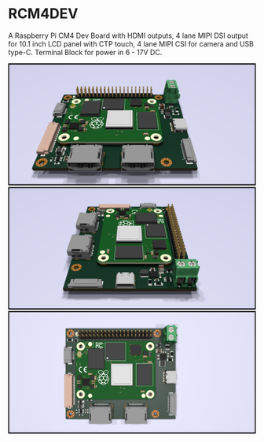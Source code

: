 # RCM4DEV
A Raspberry Pi CM4 Dev Board with HDMI outputs, 4 lane MIPI DSI output for 10.1 inch LCD panel with CTP touch, 4 lane MIPI CSI for camera and USB type-C.
Terminal Block for power in 6 - 17V DC.

![Screenshot](rcm4dev21.png)
![Screenshot](rcm4dev22.png)
![Screenshot](rcm4dev23.png)

